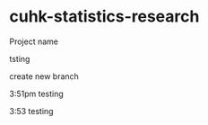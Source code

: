 cuhk-statistics-research
========================

Project name



tsting 

create new branch


3:51pm testing

3:53 testing
